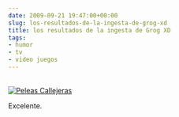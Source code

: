 ```yaml
---  
date: 2009-09-21 19:47:00+00:00  
slug: los-resultados-de-la-ingesta-de-grog-xd  
title: los resultados de la ingesta de Grog XD  
tags:  
- humor  
- tv  
- video juegos  
---  
```

  
[  
![Peleas Callejeras](http://cacavoladora.org/img/noticiaPelea.jpg)  
](http://grogxd.blogspot.com/)  
  
Excelente.  
